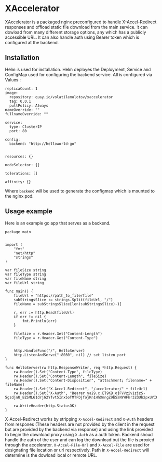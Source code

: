 # XAccelerator 

XAccelerator is a packaged nginx preconfigured to handle X-Accel-Redirect responses and offload static file download from the main service.
It can dowload from many different storage options, any which has a publicly accessible URL. It can also handle auth using Bearer token which is configured at the backend. 

## Installation

Helm is used for installation. Helm deployes the Deployment, Service and ConfigMap used for configuring the backend service. 
All is configured via Values : 
```
replicaCount: 1
image:
  repository: quay.io/volatilemolotov/xaccelerator
  tag: 0.0.1
  pullPolicy: Always
nameOverride: ""
fullnameOverride: ""

service:
  type: ClusterIP
  port: 80

config:
  backend: "http://helloworld-go"

    
resources: {}

nodeSelector: {}

tolerations: []

affinity: {}
```
Where `backend` will be used to generate the configmap which is mounted to the nginx pod. 

## Usage example

Here is an example go app that serves as a backend. 

```
package main


import (
	"fmt"
	"net/http"
	"strings"
)

var fileSize string
var fileType string
var fileName string
var fileUrl string

func main() {
	fileUrl = "https://path_to_file/file"
	subStringsSlice := strings.Split(fileUrl, "/")
	fileName = subStringsSlice[len(subStringsSlice)-1]

	r, err := http.Head(fileUrl)
	if err != nil {
		fmt.Println(err)
	}

	fileSize = r.Header.Get("Content-Length")
	fileType = r.Header.Get("Content-Type")


	http.HandleFunc("/", HelloServer)
	http.ListenAndServe(":8080", nil) // set listen port
}

func HelloServer(rw http.ResponseWriter, req *http.Request) {
	rw.Header().Set("Content-Type", fileType)
	rw.Header().Set("Content-Length", fileSize)
	rw.Header().Set("Content-Disposition", "attachment; filename=" + fileName)
	rw.Header().Set("X-Accel-Redirect", "/accelerator/" + fileUrl)
	rw.Header().Set("X-Auth", "Bearer ya29.c.El9KB_ojFVVziv1zjzS-5gzdjnU_BZSML61drj62Yfvt5Inx5oTMTFDjfojKn1HhXmngZ9bSaNYWFkr3ZQUh2pxUYIG69NuuJveqxsXPOUTg397CyEcfxwN8Bqy6mK9bKA")

	rw.WriteHeader(http.StatusOK)
}

```

X-Accel-Redirect works by stripping `X-Accel-Redirect` and `X-Auth` headers from respones (These headers are not provided by the client in the request but are provided by the backend via response) and using the link provided to begin the download proxy using `X-Auth` as a auth token. Backend shoud handle the auth of the user and can log the download but the file is proxied through the accelerator.  `X-Accel-File-Url` and `X-Accel-File` are used for designating file location or url respectively. Path in `X-Accel-Redirect` will determine is the dowload local or remote URL. 